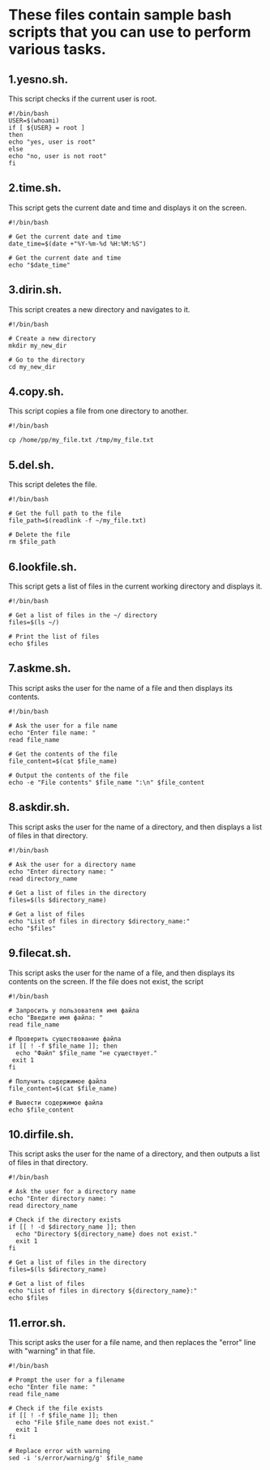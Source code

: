# These files contain sample bash scripts that you can use to perform various tasks.

## 1.yesno.sh.

This script checks if the current user is root.

```
#!/bin/bash
USER=$(whoami)
if [ ${USER} = root ]
then
echo "yes, user is root"
else
echo "no, user is not root"
fi
```

## 2.time.sh.

This script gets the current date and time and displays it on the screen.
```
#!/bin/bash

# Get the current date and time
date_time=$(date +"%Y-%m-%d %H:%M:%S")

# Get the current date and time
echo "$date_time"
```

## 3.dirin.sh.
This script creates a new directory and navigates to it.

```
#!/bin/bash

# Create a new directory
mkdir my_new_dir

# Go to the directory
cd my_new_dir
```

## 4.copy.sh.

This script copies a file from one directory to another.

```
#!/bin/bash

cp /home/pp/my_file.txt /tmp/my_file.txt
```

## 5.del.sh.

This script deletes the file.

```
#!/bin/bash

# Get the full path to the file
file_path=$(readlink -f ~/my_file.txt)

# Delete the file
rm $file_path
```

## 6.lookfile.sh.

This script gets a list of files in the current working directory and displays it.

```
#!/bin/bash

# Get a list of files in the ~/ directory
files=$(ls ~/)

# Print the list of files
echo $files
```

## 7.askme.sh.

This script asks the user for the name of a file and then displays its contents.

```
#!/bin/bash

# Ask the user for a file name
echo "Enter file name: "
read file_name

# Get the contents of the file
file_content=$(cat $file_name)

# Output the contents of the file
echo -e "File contents" $file_name ":\n" $file_content
```

## 8.askdir.sh.

This script asks the user for the name of a directory, and then displays a list of files in that directory.

```
#!/bin/bash

# Ask the user for a directory name
echo "Enter directory name: "
read directory_name

# Get a list of files in the directory
files=$(ls $directory_name)

# Get a list of files
echo "List of files in directory $directory_name:"
echo "$files"
```

## 9.filecat.sh.

This script asks the user for the name of a file, and then displays its contents on the screen. If the file does not exist, the script

```
#!/bin/bash

# Запросить у пользователя имя файла
echo "Введите имя файла: "
read file_name

# Проверить существование файла
if [[ ! -f $file_name ]]; then
  echo "Файл" $file_name "не существует."
 exit 1
fi

# Получить содержимое файла
file_content=$(cat $file_name)

# Вывести содержимое файла
echo $file_content

```

## 10.dirfile.sh.

This script asks the user for the name of a directory, and then outputs a list of files in that directory.

```
#!/bin/bash

# Ask the user for a directory name
echo "Enter directory name: "
read directory_name

# Check if the directory exists
if [[ ! -d $directory_name ]]; then
  echo "Directory ${directory_name} does not exist."
  exit 1
fi

# Get a list of files in the directory
files=$(ls $directory_name)

# Get a list of files
echo "List of files in directory ${directory_name}:"
echo $files
```

## 11.error.sh.

This script asks the user for a file name, and then replaces the "error" line with "warning" in that file.

```
#!/bin/bash

# Prompt the user for a filename
echo "Enter file name: "
read file_name

# Check if the file exists
if [[ ! -f $file_name ]]; then
  echo "File $file_name does not exist."
  exit 1
fi

# Replace error with warning
sed -i 's/error/warning/g' $file_name
```